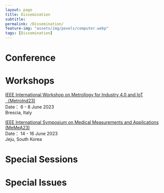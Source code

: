 ```yaml
---
layout: page
title: Dissemination
subtitle:  
permalink: /Dissemination/
feature-img: "assets/img/pexels/computer.webp"
tags: [Dissemination]
---
```


# Conference


# Workshops

[IEEE International Workshop on Metrollogy for Industry 4.0 and IoT （MetroInd23)](https://www.metroind40iot.org/)  
Date： 6 - 8 June 2023  
Brescia, Italy  
    
[IEEE International Symposium on Medical Measurements and Applications (MeMeA23)](https://memea2023.ieee-ims.org/)  
Date： 14 - 16 June 2023  
Jeju, South Korea  




# Special Sessions
  


# Special Issues
